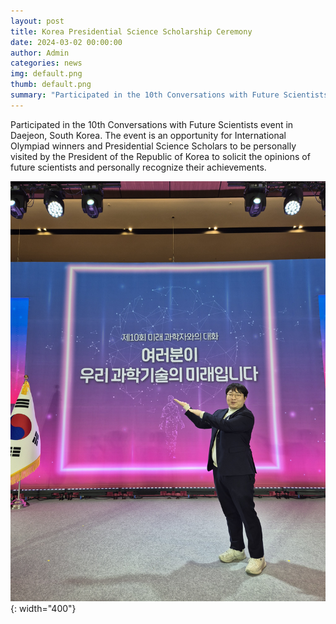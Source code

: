 ```yaml
---
layout: post
title: Korea Presidential Science Scholarship Ceremony
date: 2024-03-02 00:00:00
author: Admin
categories: news
img: default.png
thumb: default.png
summary: "Participated in the 10th Conversations with Future Scientists event in Daejeon, South Korea."
---
```


Participated in the 10th Conversations with Future Scientists event in Daejeon, South Korea. The event is an opportunity for International Olympiad winners and Presidential Science Scholars to be personally visited by the President of the Republic of Korea to solicit the opinions of future scientists and personally recognize their achievements.

![the 10th Conversations with Future Scientists](/assets/img/news/2024-02-16-conversation.jpeg){: width="400"}